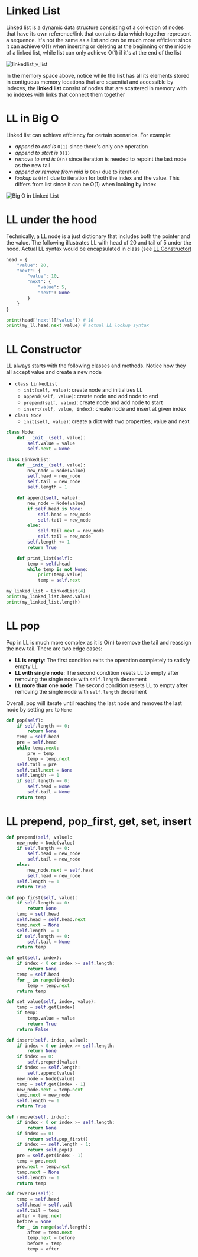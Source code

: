 # Linked List

Linked list is a dynamic data structure consisting of a collection of nodes that have its own reference/link that contains data which together represent a sequence. It's not the same as a list and can be much more efficient since it can achieve O(1) when inserting or deleting at the beginning or the middle of a linked list, while list can only achieve O(1) if it's at the end of the list

![linkedlist_v_list](./linkedlist_v_list.png)

In the memory space above, notice while the **list** has all its elements stored in contiguous memory locations that are squential and accessible by indexes, the **linked list** consist of nodes that are scattered in memory with no indexes with links that connect them together

# LL in Big O

Linked list can achieve effciency for certain scenarios. For example:

- _append to end is_ `O(1)` since there's only one operation
- _append to start is_ `O(1)`
- _remove to end is_ `O(n)` since iteration is needed to repoint the last node as the new tail
- _append or remove from mid is_ `O(n)` due to iteration
- _lookup is_ `O(n)` due to iteration for both the index and the value. This differs from list since it can be O(1) when looking by index

![Big O in Linked List](./linkedlist_big_o.png)

# LL under the hood

Technically, a LL node is a just dictionary that includes both the pointer and the value. The following illustrates LL with head of 20 and tail of 5 under the hood. Actual LL syntax would be encapsulated in class (see [LL Constructor](#ll-constructor))

```python
head = {
    "value": 20,
    "next": {
        "value": 10,
        "next": {
            "value": 5,
            "next": None
        }
    }
}

print(head['next']['value']) # 10
print(my_ll.head.next.value) # actual LL lookup syntax
```

# LL Constructor

LL always starts with the following classes and methods. Notice how they all accept value and create a new node

- `class LinkedList`
  - `init(self, value)`: create node and initializes LL
  - `append(self, value)`: create node and add node to end
  - `prepend(self, value)`: create node and add node to start
  - `insert(self, value, index)`: create node and insert at given index
- `class Node`
  - `init(self, value)`: create a dict with two properties; value and next

```python
class Node:
    def __init__(self, value):
        self.value = value
        self.next = None

class LinkedList:
    def __init__(self, value):
        new_node = Node(value)
        self.head = new_node
        self.tail = new_node
        self.length = 1

    def append(self, value):
        new_node = Node(value)
        if self.head is None:
            self.head = new_node
            self.tail = new_node
        else:
            self.tail.next = new_node
            self.tail = new_node
        self.length += 1
        return True

    def print_list(self):
        temp = self.head
        while temp is not None:
            print(temp.value)
            temp = self.next

my_linked_list = LinkedList(4)
print(my_linked_list.head.value)
print(my_linked_list.length)
```

# LL pop

Pop in LL is much more complex as it is O(n) to remove the tail and reassign the new tail. There are two edge cases:

- **LL is empty**: The first condition exits the operation completely to satisfy empty LL
- **LL with single node**: The second condition resets LL to empty after removing the single node with `self.length` decrement
- **LL more than one node**: The second condition resets LL to empty after removing the single node with `self.length` decrement

Overall, pop will iterate until reaching the last node and removes the last node by setting `pre` to `None`

```python
def pop(self):
    if self.length == 0:
        return None
    temp = self.head
    pre = self.head
    while temp.next:
        pre = temp
        temp = temp.next
    self.tail = pre
    self.tail.next = None
    self.length -= 1
    if self.length == 0:
        self.head = None
        self.tail = None
    return temp
```

# LL prepend, pop_first, get, set, insert

```python
def prepend(self, value):
    new_node = Node(value)
    if self.length == 0:
        self.head = new_node
        self.tail = new_node
    else:
        new_node.next = self.head
        self.head = new_node
    self.length += 1
    return True

def pop_first(self, value):
    if self.length == 0:
        return None
    temp = self.head
    self.head = self.head.next
    temp.next = None
    self.length -= 1
    if self.length == 0:
        self.tail = None
    return temp

def get(self, index):
    if index < 0 or index >= self.length:
        return None
    temp = self.head
    for _ in range(index):
        temp = temp.next
    return temp

def set_value(self, index, value):
    temp = self.get(index)
    if temp:
        temp.value = value
        return True
    return False

def insert(self, index, value):
    if index < 0 or index >= self.length:
        return None
    if index == 0:
        self.prepend(value)
    if index == self.length:
        self.append(value)
    new_node = Node(value)
    temp = self.get(index - 1)
    new_node.next = temp.next
    temp.next = new_node
    self.length += 1
    return True

def remove(self, index):
    if index < 0 or index >= self.length:
        return None
    if index == 0:
        return self.pop_first()
    if index == self.length - 1:
        return self.pop()
    pre = self.get(index - 1)
    temp = pre.next
    pre.next = temp.next
    temp.next = None
    self.length -= 1
    return temp

def reverse(self):
    temp = self.head
    self.head = self.tail
    self.tail = temp
    after = temp.next
    before = None
    for _ in range(self.length):
        after = temp.next
        temp.next = before
        before = temp
        temp = after
```
